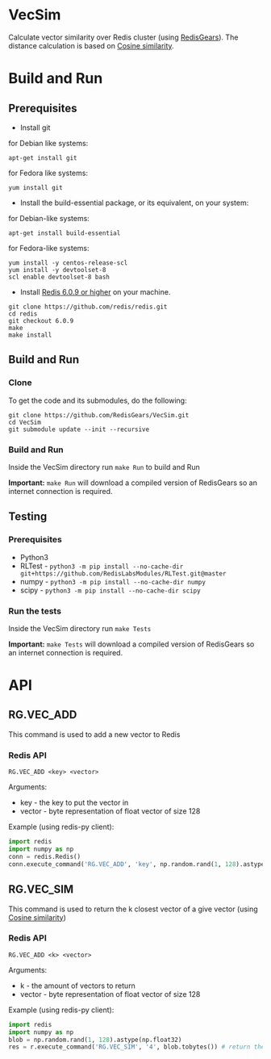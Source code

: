 # VecSim
Calculate vector similarity over Redis cluster (using [RedisGears](https://oss.redislabs.com/redisgears/)). The distance calculation is based on [Cosine similarity](https://en.wikipedia.org/wiki/Cosine_similarity).

# Build and Run
## Prerequisites
* Install git

for Debian like systems:
```
apt-get install git
```
for Fedora like systems:
```
yum install git
```


* Install the build-essential package, or its equivalent, on your system:

for Debian-like systems:
```
apt-get install build-essential
```
for Fedora-like systems:
```
yum install -y centos-release-scl
yum install -y devtoolset-8
scl enable devtoolset-8 bash
```

* Install [Redis 6.0.9 or higher](https://redis.io/) on your machine.

```
git clone https://github.com/redis/redis.git
cd redis
git checkout 6.0.9
make
make install
```

## Build and Run
### Clone
To get the code and its submodules, do the following:
```
git clone https://github.com/RedisGears/VecSim.git
cd VecSim
git submodule update --init --recursive
```

### Build and Run
Inside the VecSim directory run `make Run` to build and Run

**Important:** `make Run` will download a compiled version of RedisGears so an internet connection is required.

## Testing
### Prerequisites
* Python3
* RLTest - `python3 -m pip install --no-cache-dir git+https://github.com/RedisLabsModules/RLTest.git@master`
* numpy - `python3 -m pip install --no-cache-dir numpy`
* scipy - `python3 -m pip install --no-cache-dir scipy`

### Run the tests
Inside the VecSim directory run `make Tests`

**Important:** `make Tests` will download a compiled version of RedisGears so an internet connection is required.

# API
## RG.VEC_ADD
This command is used to add a new vector to Redis
### Redis API
```
RG.VEC_ADD <key> <vector>
```
Arguments:

* key - the key to put the vector in
* vector - byte representation of float vector of size 128

Example (using redis-py client):
```Python
import redis
import numpy as np
conn = redis.Redis()
conn.execute_command('RG.VEC_ADD', 'key', np.random.rand(1, 128).astype(np.float32).tobytes())
```
## RG.VEC_SIM
This command is used to return the k closest vector of a give vector (using [Cosine similarity](https://en.wikipedia.org/wiki/Cosine_similarity))
### Redis API
```
RG.VEC_ADD <k> <vector>
```
Arguments:

* k - the amount of vectors to return
* vector - byte representation of float vector of size 128

Example (using redis-py client):
```Python
import redis
import numpy as np
blob = np.random.rand(1, 128).astype(np.float32)
res = r.execute_command('RG.VEC_SIM', '4', blob.tobytes()) # return the 4 closest vectors to blob
```
